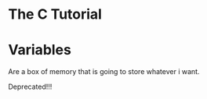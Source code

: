 # The C Tutorial 
# Variables
Are a box of memory that is going to store whatever i want.

Deprecated!!! 